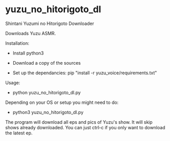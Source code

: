 # yuzu_no_hitorigoto_dl
Shintani Yuzumi no Hitorigoto Downloader

Downloads Yuzu ASMR.

Installation:
- Install python3

- Download a copy of the sources

- Set up the dependancies:  pip "install -r yuzu_voice/requirements.txt"

Usage:

-  python yuzu_no_hitorigoto_dl.py

Depending on your OS or setup you might need to do:

-  python3 yuzu_no_hitorigoto_dl.py

The program will download all eps and pics of Yuzu's show.  It will skip shows already downloaded.  You can just ctrl-c if you only want to download the latest ep.


